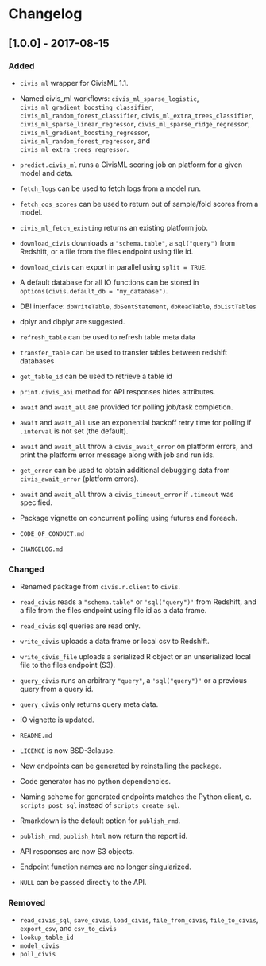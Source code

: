 # Changelog

## [1.0.0] - 2017-08-15

### Added
- `civis_ml` wrapper for CivisML 1.1.
- Named civis_ml workflows: `civis_ml_sparse_logistic`, `civis_ml_gradient_boosting_classifier`, `civis_ml_random_forest_classifier`, `civis_ml_extra_trees_classifier`, `civis_ml_sparse_linear_regressor`, `civis_ml_sparse_ridge_regressor`,
`civis_ml_gradient_boosting_regressor`, `civis_ml_random_forest_regressor`, and
`civis_ml_extra_trees_regressor`.
- `predict.civis_ml` runs a CivisML scoring job on platform for a given model and data.
- `fetch_logs` can be used to fetch logs from a model run.
- `fetch_oos_scores` can be used to return out of sample/fold scores from a model.
- `civis_ml_fetch_existing` returns an existing platform job.

- `download_civis` downloads a `"schema.table"`, a `sql("query")` from Redshift, or a file from the files endpoint using file id.
- `download_civis` can export in parallel using `split = TRUE`.
- A default database for all IO functions can be stored in `options(civis.default_db = "my_database")`.

-  DBI interface: `dbWriteTable`, `dbSentStatement`, `dbReadTable`, `dbListTables`
- dplyr and dbplyr are suggested.

- `refresh_table` can be used to refresh table meta data
- `transfer_table` can be used to transfer tables between redshift databases  
- `get_table_id` can be used to retrieve a table id

- `print.civis_api` method for API responses hides attributes.

- `await` and `await_all` are provided for polling job/task completion.
- `await` and `await_all` use an exponential backoff retry time for polling if `.interval` is not set (the default).
- `await` and `await_all` throw a `civis_await_error` on platform errors, and print the platform error message along with job and run ids.
- `get_error` can be used to obtain additional debugging data from `civis_await_error` (platform errors).
- `await` and `await_all` throw a `civis_timeout_error` if `.timeout` was specified.

- Package vignette on concurrent polling using futures and foreach.
- `CODE_OF_CONDUCT.md`
- `CHANGELOG.md`


### Changed

- Renamed package from `civis.r.client` to `civis`.

- `read_civis` reads a `"schema.table"` or `'sql("query")'` from Redshift, and a file from the files endpoint using file id as a data frame.
- `read_civis` sql queries are read only.
- `write_civis`  uploads a data frame or local csv to Redshift.
- `write_civis_file` uploads a serialized R object or an unserialized local file to the files endpoint (S3).
- `query_civis` runs an arbitrary `"query"`, a `'sql("query")'` or a previous query from a query id.
- `query_civis` only returns query meta data.
- IO vignette is updated.
- `README.md`
- `LICENCE` is now BSD-3clause.

- New endpoints can be generated by reinstalling the package.
- Code generator has no python dependencies.
- Naming scheme for generated endpoints matches the Python client, e. `scripts_post_sql` instead of `scripts_create_sql`.
- Rmarkdown is the default option for `publish_rmd`.
- `publish_rmd`, `publish_html` now return the report id.
- API responses are now S3 objects.
- Endpoint function names are no longer singularized.
- `NULL` can be passed directly to the API.

### Removed

- `read_civis_sql`, `save_civis`, `load_civis`, `file_from_civis`, `file_to_civis`,
`export_csv`, and `csv_to_civis`
- `lookup_table_id`
- `model_civis`
- `poll_civis`


